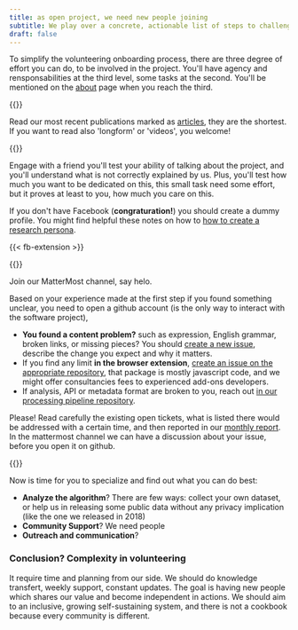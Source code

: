 ```yaml
---
title: as open project, we need new people joining
subtitle: We play over a concrete, actionable list of steps to challenge the biggest corporation of the world. Let's give a try?
draft: false
---
```


To simplify the volunteering onboarding process, there are three degree of effort you can do, to be involved in the project. You'll have agency and rensponsabilities at the third level, some tasks at the second. You'll be mentioned on the [about](/about) page when you reach the third.

{{<colorblock text="First step: know as bit of us" >}}

Read our most recent publications marked as [articles](/analysis-and-publication), they are the shortest. If you want to read also 'longform' or 'videos', you welcome!

{{<colorblock color="secondary" text="Find a friend, install together the browser extension." >}}

Engage with a friend you'll test your ability of talking about the project, and you'll understand what is not correctly explained by us.
Plus, you'll test how much you want to be dedicated on this, this small task need some effort, but it proves at least to you, how much you care on this.

If you don't have Facebook (**congraturation!**) you should create a dummy profile. You might find helpful these notes on how to [how to create a research persona](/research-persona).

{{< fb-extension >}}

{{<colorblock text="Second step: get into the process." >}}

Join our MatterMost channel, say helo.

Based on your experience made at the first step if you found something unclear, you need to open a github account (is the only way to interact with the software project),

* **You found a content problem?** such as expression, English grammar, broken links, or missing pieces? You should [create a new issue](https://github.com/tracking-exposed/facebook.tracking.exposed/issues), describe the change you expect and why it matters.
* If you find any limit **in the browser extension**, [create an issue on the appropriate repository](https://github.com/tracking-exposed/web-extension/issues), that package is mostly javascript code, and we might offer consultancies fees to experienced add-ons developers.
* If analysis, API or metadata format are broken to you, reach out [in our processing pipeline repository](https://github.com/tracking-exposed/facebook/issues).

Please! Read carefully the existing open tickets, what is listed there would be addressed with a certain time, and then reported in our [monthly report](https://tracking.exposed/monthly). In the mattermost channel we can have a discussion about your issue, before you open it on github.

{{<colorblock text="Third step: take an active role." >}}

Now is time for you to specialize and find out what you can do best:

* **Analyze the algorithm**? There are few ways: collect your own dataset, or help us in releasing some public data without any privacy implication (like the one we released in 2018)
* **Community Support**? We need people
* **Outreach and communication**?

### Conclusion? Complexity in volunteering

It require time and planning from our side. We should do knowledge transfert, weekly support, constant updates. The goal is having new people which shares our value and become independent in actions. We should aim to an inclusive, growing self-sustaining system, and there is not a cookbook because every community is different.

